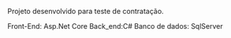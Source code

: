 Projeto desenvolvido para teste de contratação. 

Front-End: Asp.Net Core
Back_end:C#
Banco de dados: SqlServer
